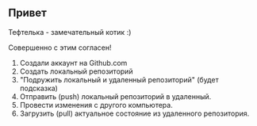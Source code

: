 ## Привет

Тефтелька - замечательный котик :)

Совершенно с этим согласен!

1. Создали аккаунт на Github.com
2. Создать локальный репозиторий
3. "Подружить локальный и удаленный репозиторий" (будет подсказка)
4. Отправить (push) локальный репозиторий в удаленный. 
5. Провести изменения с другого компьютера. 
6. Загрузить (pull) актуальное состояние из удаленного репозитория. 